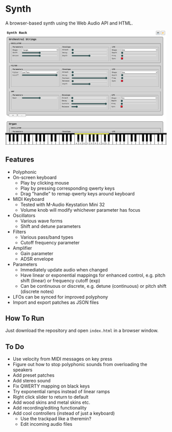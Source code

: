 # Synth

A browser-based synth using the Web Audio API and HTML.

![synth screenshot](./images/screenshot5.png)

## Features

* Polyphonic
* On-screen keyboard
    * Play by clicking mouse
    * Play by pressing corresponding qwerty keys
    * Drag "handle" to remap qwerty keys around keyboard
* MIDI Keyboard
    * Tested with M-Audio Keystation Mini 32
    * Volume knob will modify whichever parameter has focus
* Oscillators
    * Various wave forms
    * Shift and detune parameters
* Filters
    * Various pass/band types
    * Cutoff frequency parameter
* Amplifier
    * Gain parameter
    * ADSR envelope
* Parameters
    * Immediately update audio when changed
    * Have linear or exponential mappings for enhanced control, e.g. pitch shift (linear) or frequency cutoff (exp)
    * Can be continuous or discrete, e.g. detune (continuous) or pitch shift (discrete notes)
* LFOs can be synced for improved polyphony
* Import and export patches as JSON files

## How To Run

Just download the repository and open `index.html` in a browser window.

## To Do

* Use velocity from MIDI messages on key press
* Figure out how to stop polyphonic sounds from overloading the speakers
* Add preset patches
* Add stereo sound
* Fix QWERTY mapping on black keys
* Try exponential ramps instead of linear ramps
* Right click slider to return to default
* Add wood skins and metal skins etc.
* Add recording/editing functionality
* Add cool controllers (instead of just a keyboard)
    * Use the trackpad like a theremin?
    * Edit incoming audio files

